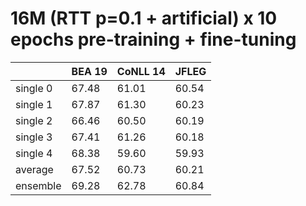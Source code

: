 # 16M (RTT p=0.1 + artificial) x 10 epochs pre-training + fine-tuning

| | BEA 19 | CoNLL 14 | JFLEG |
| --- | --- | --- | --- |
| single 0 | 67.48 | 61.01 | 60.54 |
| single 1 | 67.87 | 61.30 | 60.23 |
| single 2 | 66.46 | 60.50 | 60.19 |
| single 3 | 67.41 | 61.26 | 60.18 |
| single 4 | 68.38 | 59.60 | 59.93 |
| average  | 67.52 | 60.73 | 60.21 |
| ensemble | 69.28 | 62.78 | 60.84 |

